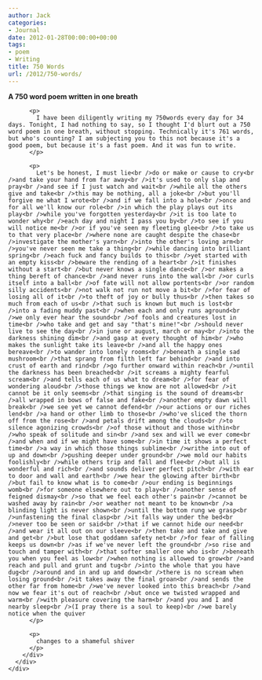 ```yaml
---
author: Jack
categories:
- Journal
date: 2012-01-28T00:00:00+00:00
tags:
- poem
- Writing
title: 750 Words
url: /2012/750-words/
---
```


<div>
  <div>
    <div>
      <div>
        <div>
          <span><strong>A 750 word poem written in one breath</strong></span> 
          
          <p>
            I have been diligently writing my 750words every day for 34 days. Tonight, I had nothing to say, so I thought I'd blurt out a 750 word poem in one breath, without stopping. Technically it's 761 words, but who's counting? I am subjecting you to this not because it's a good poem, but because it's a fast poem. And it was fun to write.
          </p>
          
          <p>
            Let's be honest, I must lie<br />do or make or cause to cry<br />and take your hand from far away<br />it's used to only slap and pray<br />and see if I just watch and wait<br />while all the others give and take<br />this may be nothing, all a joke<br />but you'll forgive me what I wrote<br />and if we fall into a hole<br />once and for all we'll know our role<br />in which the play plays out its play<br />while you've forgotten yesterday<br />it is too late to wonder why<br />each day and night I pass you by<br />to see if you will notice me<br />or if you've seen my fleeting glee<br />to take us to that very place<br />where none are caught despite the chase<br />investigate the mother's yarn<br />into the other's loving arm<br />you've never seen me take a thing<br />while dancing into brilliant spring<br />each fuck and fancy builds to this<br />yet started with an empty kiss<br />beware the rending of a heart<br />it finishes without a start<br />but never knows a single dance<br />or makes a thing bereft of chance<br />and never runs into the wall<br />or curls itself into a ball<br />of fate will not allow portents<br />or random silly accidents<br />not walk not run not move a bit<br />for fear of losing all of it<br />to theft of joy or bully thus<br />then takes so much from each of us<br />that such is known but much is lost<br />into a fading muddy past<br />when each and only runs aground<br />we only ever hear the sound<br />of fools and creatures lost in time<br />who take and get and say "that's mine!"<br />should never live to see the day<br />in june or august, march or may<br />into the darkness shining dim<br />and gasp at every thought of him<br />who makes the sunlight take its leave<br />and all the happy ones bereave<br />to wander into lonely rooms<br />beneath a single sad mushroom<br />that sprang from filth left far behind<br />and into crust of earth and rind<br />go further onward within reach<br />until the darkness has been breached<br />it screams a mighty fearful scream<br />and tells each of us what to dream<br />for fear of wondering aloud<br />those things we know are not allowed<br />it cannot be it only seems<br />that singing is the sound of dreams<br />all wrapped in bows of false and fake<br />another empty dawn will break<br />we see yet we cannot defend<br />our actions or our riches lend<br />a hand or other limb to those<br />who've sliced the thorn off from the rose<br />and petals drift among the clouds<br />to silence agonizing crowds<br />of those without and those within<br />who speak of solitude and sin<br />and sex and will we ever come<br />and when and if we might have some<br />in time it shows a perfect time<br />a way in which those things sublime<br />writhe into out of up and down<br />pushing deeper under ground<br />we mold our habits foolishly<br />while others trip and fall and flee<br />but all is wonderful and rich<br />and sounds deliver perfect pitch<br />with ear to door and wall and earth<br />we hear the glowing after birth<br />but fail to know what is to come<br />our ending is beginnings womb<br />for someone elsewhere out to play<br />another sense of feigned dismay<br />so that we feel each other's pain<br />cannot be washed away by rain<br />or weather not meant to be known<br />a blinding light is never shown<br />until the bottom rung we grasp<br />unfastening the final clasp<br />it falls way under the bed<br />never too be seen or said<br />that if we cannot hide our need<br />and wear it all out on our sleeve<br />then take and take and give and get<br />but lose that goddamn safety net<br />for fear of falling keeps us down<br />as if we've never left the ground<br />so rise and touch and tamper with<br />that softer smaller one who is<br />beneath you when you feel as low<br />when nothing is allowed to grow<br />and reach and pull and grunt and tug<br />into the whole that you have dug<br />around and in and up and down<br />there is no scream when losing ground<br />it takes away the final groan<br />and sends the other far from home<br />we've never looked into this breach<br />and now we fear it's out of reach<br />but once we twisted wrapped and warm<br />with pleasure covering the harm<br />and you and I and nearby sleep<br />(I pray there is a soul to keep)<br />we barely notice when the quiver
          </p>
          
          <p>
            changes to a shameful shiver
          </p>
        </div>
      </div>
    </div>
  </div>
</div>